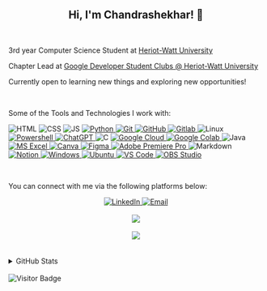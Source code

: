 <!-- Introduction -->
<h2 align="center">Hi, I'm Chandrashekhar! 👋</h2>
<br>
<p>3rd year Computer Science Student at <a title="HWU Website" href="https://hw.ac.uk" target="_blank">Heriot-Watt University</a></p>
Chapter Lead at <a href="https://gdsc.community.dev/heriot-watt-university/">Google Developer Student Clubs @ Heriot-Watt University</a></p>
<p>Currently open to learning new things and exploring new opportunities!</p>
<br>


<!-- Tools and Technologies Section -->
<p>Some of the Tools and Technologies I work with:</p>

<!--
Badges Sample Code (Replace text within <> to the required values)
.
https://img.shields.io/badge/<text>-informational?style=flat-sqaure&logo=<logoname>&logoColor=white&color=<hexcode>
-->
<p align="left">
    <!-- HTML -->
    <img alt="HTML" title="HyperText Markup Language" src="https://img.shields.io/badge/HTML-informational?style=flat-sqaure&logo=html5&logoColor=white&color=E34F26">
    <!-- CSS -->
    <img alt="CSS" title="Cascading Style Sheets" src="https://img.shields.io/badge/CSS-informational?style=flat-sqaure&logo=css3&logoColor=white&color=1572B6">
    <!-- JavaScript -->
    <img alt="JS" title="JavaScript" src="https://img.shields.io/badge/JavaScript-informational?style=flat-sqaure&logo=javascript&logoColor=black&color=F7DF1E">
    <!-- Python -->
    <a href="https://python.org/">
        <img alt="Python" title="Python Programming Language" src="https://img.shields.io/badge/Python-informational?style=flat-sqaure&logo=python&logoColor=white&color=3776ab">
    </a>
    <!-- Git -->
    <a href="https://www.git-scm.com">
        <img alt="Git" title="Version Control System" src="https://img.shields.io/badge/Git-informational?style=flat-sqaure&logo=git&logoColor=white&color=F05032">
    </a>
    <!-- GitHub -->
    <a href="https://www.github.com">
        <img alt="GitHub" src="https://img.shields.io/badge/GitHub-informational?style=flat-sqaure&logo=github&logoColor=white&color=181717">
    </a>
    <!-- Gitlab -->
    <a href="https://about.gitlab.com/">
        <img alt="Gitlab" src="https://img.shields.io/badge/Gitlab-informational?style=flat-sqaure&logo=gitlab&logoColor=white&color=FCA121">
    </a>
    <!-- Linux -->
    <img alt="Linux" title="Linux" src="https://img.shields.io/badge/Linux-informational?style=flat-sqaure&logo=Linux&logoColor=black&color=FCC624">
    <!-- Powershell -->
    <a href="https://microsoft.com/PowerShell">
        <img alt="Powershell" title="Powershell" src="https://img.shields.io/badge/PowerShell-informational?style=flat-sqaure&logo=powershell&logoColor=white&color=5391FE">
    </a>
    <!-- ChatGPT -->
    <a href="https://openai.com/blog/chatgpt/">
        <img alt="ChatGPT" title="ChatGPT" src="https://img.shields.io/badge/ChatGPT-informational?style=flat-sqaure&logo=OpenAI&logoColor=white&color=00A67E">
    </a>
    <!-- C Programming language -->
    <img alt="C" title="C Programming Language" src="https://img.shields.io/badge/C-informational?style=flat-sqaure&logo=C&logoColor=black&color=A8B9CC">
    <!-- Google Cloud Platform -->
    <a href="https://colab.research.google.com/">
        <img alt="Google Cloud" title="Google Cloud Platform" src="https://img.shields.io/badge/Google%20Cloud-informational?style=flat-sqaure&logo=google-cloud&logoColor=white&color=4285f4">
    </a>
    <!-- Google Colaboratory -->
    <a href="https://colab.research.google.com/">
        <img alt="Google Colab" title="Google Colaboratory" src="https://img.shields.io/badge/Google%20Colab-informational?style=flat-sqaure&logo=google-colab&logoColor=white&color=f9ab00">
    </a>
    <!-- Java -->
    <img alt="Java" src="https://img.shields.io/badge/Java-informational?style=flat-sqaure&logo=Java&logoColor=white&color=007396">
    <!-- Microsoft Excel -->
    <a href="https://www.microsoft.com/en-us/microsoft-365/excel">
        <img alt="MS Excel" title="Microsoft Excel" src="https://img.shields.io/badge/MS%20Excel-informational?style=flat-sqaure&logo=microsoft-excel&logoColor=white&color=217346">
    </a>
    <!-- Canva -->
    <a href="https://www.canva.com/">
        <img alt="Canva" title="Graphic Design Platform" src="https://img.shields.io/badge/Canva-informational?style=flat-sqaure&logo=canva&logoColor=white&color=00C4CC&">
    </a>
    <!-- Figma -->
    <a href="https://www.figma.com/">
        <img alt="Figma" title="Prototyping Tool" src="https://img.shields.io/badge/Figma-informational?style=flat-sqaure&logo=figma&logoColor=white&color=F24E1E&">
    </a>
    <!-- Adobe Premiere Pro CC -->
    <a href="https://www.adobe.com/products/premiere.html">
        <img alt="Adobe Premiere Pro" title="Professional Video Editing Tool by Adobe" src="https://img.shields.io/badge/Adobe%20Premiere%20Pro%20CC-informational?style=flat-sqaure&logo=Adobe+Premiere+Pro&logoColor=black&color=9999FF">
    </a>
    <!-- Markdown -->
    <img alt="Markdown" title="Markup Language to format text" src="https://img.shields.io/badge/Markdown-informational?style=flat-sqaure&logo=markdown&logoColor=white&color=000000">
    <!-- Notion -->
    <a href="https://notion.com">
        <img alt="Notion" title="Note-Taking App" src="https://img.shields.io/badge/Notion-informational?style=flat-sqaure&logo=notion&logoColor=white&color=000000">
    </a>
    <!-- Microsoft Windows OS -->
    <a href="https://www.microsoft.com/en-us/windows">
        <img alt="Windows" src="https://img.shields.io/badge/Windows-informational?style=flat-sqaure&logo=windows&logoColor=white&color=0078D6">
    </a>
    <!-- Ubuntu OS (Linux) -->
    <a href="https://ubuntu.com/">
        <img alt="Ubuntu" src="https://img.shields.io/badge/Ubuntu-informational?style=flat-sqaure&logo=ubuntu&logoColor=white&color=E95420">
    </a>
    <!-- VS Code -->
    <a href="https://code.visualstudio.com/">
        <img alt="VS Code" title="Visual Studio Code" src="https://img.shields.io/badge/VS%20Code-informational?style=flat-sqaure&logo=visualstudiocode&logoColor=white&color=007ACC">
    </a>
    <!-- OBS -->
    <a href="https://obsproject.com/">
        <img alt="OBS Studio" title="Screen Recording & Livestream Software" src="https://img.shields.io/badge/OBS%20Studio-informational?style=flat-sqaure&logo=obs-studio&logoColor=white&color=302E31">
    </a>
</p>
<br>


<!-- Contact Info -->
You can connect with me via the following platforms below:
<div align="center">
    <a href="https://www.linkedin.com/in/chandrashekhar-r/">
        <img alt="LinkedIn" title="My LinkedIn Profile" src="https://img.shields.io/badge/LinkedIn-informational?style=for-the-badge&logo=linkedin&logoColor=white&color=0A66C2">
    </a>
    <a href="mailto:cr2007@hw.ac.uk">
        <img alt="Email" title="Drop a mail!" src="https://img.shields.io/badge/Email-informational?style=for-the-badge&logo=microsoft-outlook&logoColor=white&color=0078D4">
    </a>
    <br>
    <br>
    <img src="https://github-readme-streak-stats.herokuapp.com/?user=cr2007&theme=dracula">
    <br>
    <br>
    <a href="https://github.com/cr2007">
        <img src="https://gh-widgetbox.vercel.app/api/profile?username=cr2007&data=followers,repositories,stars,commits">
    </a>
</div>

<br>
<br>

<!-- GitHub Stats -->
<details><summary>GitHub Stats</summary>
    <!-- Credit: https://github.com/anuraghazra/github-readme-stats) -->
    <div align="center">
        <img alt="GitHub Stats" src="https://github-readme-stats.vercel.app/api?username=cr2007&theme=dracula">
        <img alt="Most Used Languages" src="https://github-readme-stats.vercel.app/api/top-langs/?username=cr2007&layout=compact&theme=dracula">
    </div>
    <p><b>Note:</b> <em>The Top Languages is only a metric to display the languages my public code consist of, and does not reflect experience or skill level.</em></p>
</details>
<br>

<!-- Visitor Badge -->
<img src="https://visitor-badge.glitch.me/badge?page_id=cr2007" alt="Visitor Badge"/>

<!--
**cr2007/cr2007** is a ✨ _special_ ✨ repository because its `README.md` (this file) appears on your GitHub profile.

Here are some ideas to get you started:

- 🔭 I’m currently working on ...
- 🌱 I’m currently learning ...
- 👯 I’m looking to collaborate on ...
- 🤔 I’m looking for help with ...
- 💬 Ask me about ...
- 📫 How to reach me: ...
- 😄 Pronouns: ...
- ⚡ Fun fact: ...
-->
